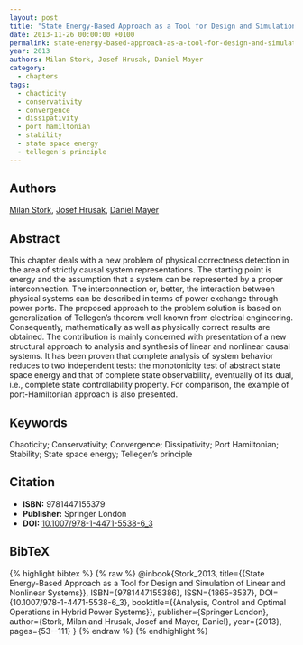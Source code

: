 ```yaml
---
layout: post
title: "State Energy-Based Approach as a Tool for Design and Simulation of Linear and Nonlinear Systems"
date: 2013-11-26 00:00:00 +0100
permalink: state-energy-based-approach-as-a-tool-for-design-and-simulation-of-linear-and-nonlinear-systems
year: 2013
authors: Milan Stork, Josef Hrusak, Daniel Mayer
category:
  - chapters
tags:
  - chaoticity
  - conservativity
  - convergence
  - dissipativity
  - port hamiltonian
  - stability
  - state space energy
  - tellegen’s principle
---
```

 
## Authors
[Milan Stork](authors/milan_stork), [Josef Hrusak](authors/josef_hrusak), [Daniel Mayer](authors/daniel_mayer)
 
## Abstract
This chapter deals with a new problem of physical correctness detection in the area of strictly causal system representations. The starting point is energy and the assumption that a system can be represented by a proper interconnection. The interconnection or, better, the interaction between physical systems can be described in terms of power exchange through power ports. The proposed approach to the problem solution is based on generalization of Tellegen’s theorem well known from electrical engineering. Consequently, mathematically as well as physically correct results are obtained. The contribution is mainly concerned with presentation of a new structural approach to analysis and synthesis of linear and nonlinear causal systems. It has been proven that complete analysis of system behavior reduces to two independent tests: the monotonicity test of abstract state space energy and that of complete state observability, eventually of its dual, i.e., complete state controllability property. For comparison, the example of port-Hamiltonian approach is also presented.
 
## Keywords
Chaoticity; Conservativity; Convergence; Dissipativity; Port Hamiltonian; Stability; State space energy; Tellegen’s principle
 
## Citation
- **ISBN:** 9781447155379
- **Publisher:** Springer London
- **DOI:** [10.1007/978-1-4471-5538-6_3](https://doi.org/10.1007/978-1-4471-5538-6_3)
 
## BibTeX
{% highlight bibtex %}
{% raw %}
@inbook{Stork_2013,
  title={{State Energy-Based Approach as a Tool for Design and Simulation of Linear and Nonlinear Systems}},
  ISBN={9781447155386},
  ISSN={1865-3537},
  DOI={10.1007/978-1-4471-5538-6_3},
  booktitle={{Analysis, Control and Optimal Operations in Hybrid Power Systems}},
  publisher={Springer London},
  author={Stork, Milan and Hrusak, Josef and Mayer, Daniel},
  year={2013},
  pages={53--111}
}
{% endraw %}
{% endhighlight %}
 
